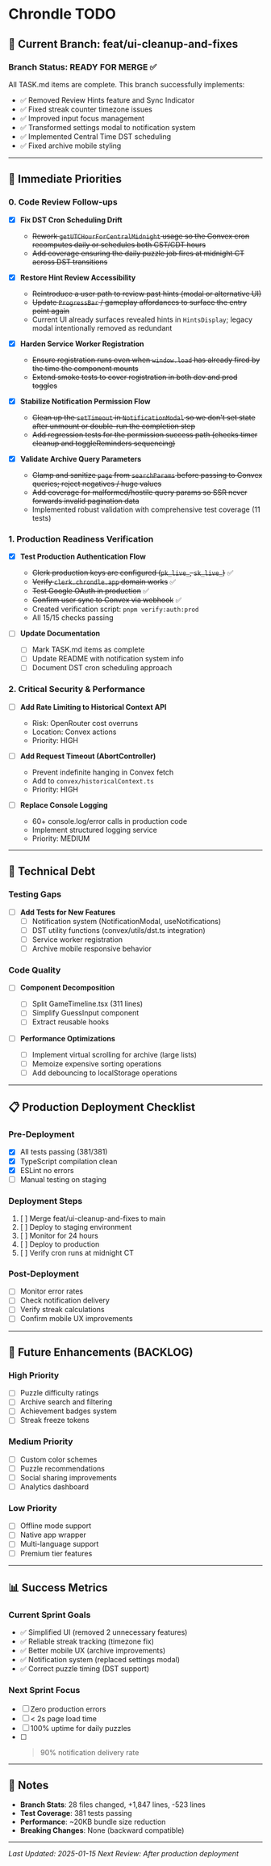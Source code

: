 # Chrondle TODO

## 🚀 Current Branch: feat/ui-cleanup-and-fixes

### Branch Status: READY FOR MERGE ✅

All TASK.md items are complete. This branch successfully implements:

- ✅ Removed Review Hints feature and Sync Indicator
- ✅ Fixed streak counter timezone issues
- ✅ Improved input focus management
- ✅ Transformed settings modal to notification system
- ✅ Implemented Central Time DST scheduling
- ✅ Fixed archive mobile styling

---

## 🎯 Immediate Priorities

### 0. Code Review Follow-ups

- [x] **Fix DST Cron Scheduling Drift**

  - ~~Rework `getUTCHourForCentralMidnight` usage so the Convex cron recomputes daily or schedules both CST/CDT hours~~
  - ~~Add coverage ensuring the daily puzzle job fires at midnight CT across DST transitions~~

- [x] **Restore Hint Review Accessibility**

  - ~~Reintroduce a user path to review past hints (modal or alternative UI)~~
  - ~~Update `ProgressBar` / gameplay affordances to surface the entry point again~~
  - Current UI already surfaces revealed hints in `HintsDisplay`; legacy modal intentionally removed as redundant

- [x] **Harden Service Worker Registration**

  - ~~Ensure registration runs even when `window.load` has already fired by the time the component mounts~~
  - ~~Extend smoke tests to cover registration in both dev and prod toggles~~

- [x] **Stabilize Notification Permission Flow**

  - ~~Clean up the `setTimeout` in `NotificationModal` so we don't set state after unmount or double-run the completion step~~
  - ~~Add regression tests for the permission success path (checks timer cleanup and toggleReminders sequencing)~~

- [x] **Validate Archive Query Parameters**

  - ~~Clamp and sanitize `page` from `searchParams` before passing to Convex queries; reject negatives / huge values~~
  - ~~Add coverage for malformed/hostile query params so SSR never forwards invalid pagination data~~
  - Implemented robust validation with comprehensive test coverage (11 tests)

### 1. Production Readiness Verification

- [x] **Test Production Authentication Flow**

  - ~~Clerk production keys are configured (`pk_live_`, `sk_live_`)~~ ✅
  - ~~Verify `clerk.chrondle.app` domain works~~ ✅
  - ~~Test Google OAuth in production~~ ✅
  - ~~Confirm user sync to Convex via webhook~~ ✅
  - Created verification script: `pnpm verify:auth:prod`
  - All 15/15 checks passing

- [ ] **Update Documentation**
  - [ ] Mark TASK.md items as complete
  - [ ] Update README with notification system info
  - [ ] Document DST cron scheduling approach

### 2. Critical Security & Performance

- [ ] **Add Rate Limiting to Historical Context API**

  - Risk: OpenRouter cost overruns
  - Location: Convex actions
  - Priority: HIGH

- [ ] **Add Request Timeout (AbortController)**

  - Prevent indefinite hanging in Convex fetch
  - Add to `convex/historicalContext.ts`
  - Priority: HIGH

- [ ] **Replace Console Logging**
  - 60+ console.log/error calls in production code
  - Implement structured logging service
  - Priority: MEDIUM

---

## 🔧 Technical Debt

### Testing Gaps

- [ ] **Add Tests for New Features**
  - [ ] Notification system (NotificationModal, useNotifications)
  - [ ] DST utility functions (convex/utils/dst.ts integration)
  - [ ] Service worker registration
  - [ ] Archive mobile responsive behavior

### Code Quality

- [ ] **Component Decomposition**

  - [ ] Split GameTimeline.tsx (311 lines)
  - [ ] Simplify GuessInput component
  - [ ] Extract reusable hooks

- [ ] **Performance Optimizations**
  - [ ] Implement virtual scrolling for archive (large lists)
  - [ ] Memoize expensive sorting operations
  - [ ] Add debouncing to localStorage operations

---

## 📋 Production Deployment Checklist

### Pre-Deployment

- [x] All tests passing (381/381)
- [x] TypeScript compilation clean
- [x] ESLint no errors
- [ ] Manual testing on staging

### Deployment Steps

1. [ ] Merge feat/ui-cleanup-and-fixes to main
2. [ ] Deploy to staging environment
3. [ ] Monitor for 24 hours
4. [ ] Deploy to production
5. [ ] Verify cron runs at midnight CT

### Post-Deployment

- [ ] Monitor error rates
- [ ] Check notification delivery
- [ ] Verify streak calculations
- [ ] Confirm mobile UX improvements

---

## 🚀 Future Enhancements (BACKLOG)

### High Priority

- [ ] Puzzle difficulty ratings
- [ ] Archive search and filtering
- [ ] Achievement badges system
- [ ] Streak freeze tokens

### Medium Priority

- [ ] Custom color schemes
- [ ] Puzzle recommendations
- [ ] Social sharing improvements
- [ ] Analytics dashboard

### Low Priority

- [ ] Offline mode support
- [ ] Native app wrapper
- [ ] Multi-language support
- [ ] Premium tier features

---

## 📊 Success Metrics

### Current Sprint Goals

- ✅ Simplified UI (removed 2 unnecessary features)
- ✅ Reliable streak tracking (timezone fix)
- ✅ Better mobile UX (archive improvements)
- ✅ Notification system (replaced settings modal)
- ✅ Correct puzzle timing (DST support)

### Next Sprint Focus

- [ ] Zero production errors
- [ ] < 2s page load time
- [ ] 100% uptime for daily puzzles
- [ ] > 90% notification delivery rate

---

## 📝 Notes

- **Branch Stats**: 28 files changed, +1,847 lines, -523 lines
- **Test Coverage**: 381 tests passing
- **Performance**: ~20KB bundle size reduction
- **Breaking Changes**: None (backward compatible)

---

_Last Updated: 2025-01-15_
_Next Review: After production deployment_
